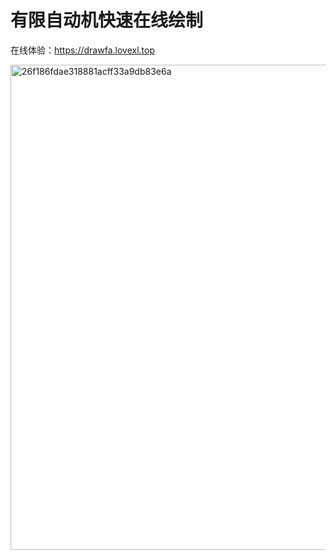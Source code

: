 # 有限自动机快速在线绘制

在线体验：https://drawfa.lovexl.top

<img width="776" alt="26f186fdae318881acff33a9db83e6a" src="https://github.com/user-attachments/assets/3daea833-9c73-4ff6-95ef-c04dd237e230">
